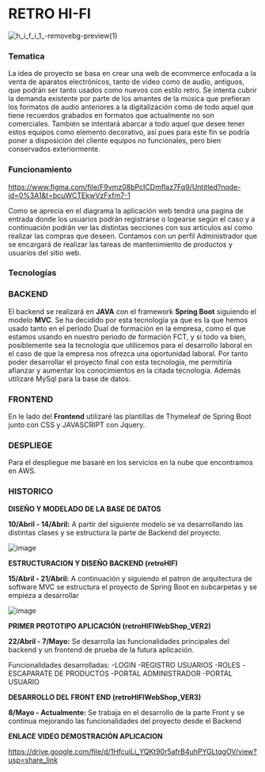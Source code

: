 # RETRO HI-FI

![h_i_f_i_1_-removebg-preview(1)](https://user-images.githubusercontent.com/91953178/230598437-c2681828-5d2c-4cfd-b455-578819fb9814.png)


### Tematica  
  La idea de proyecto se basa en crear una web de ecommerce enfocada a la venta de aparatos electrónicos, tanto de video como de audio, antiguos, que podrán ser tanto usados como nuevos con estilo retro. Se intenta cubrir la demanda existente por parte de los amantes de la música que prefieran los formatos de audio anteriores a la digitalización como de todo aquel que tiene recuerdos grabados en formatos que actualmente no son comerciales. También se intentará abarcar a todo aquel que desee tener estos equipos como elemento decorativo, así pues para este fin se podría poner a disposición del cliente equipos no funcionales, pero bien conservados exteriormente.

### Funcionamiento 

https://www.figma.com/file/F9vmz08bPcICDmfIaz7Fq9/Untitled?node-id=0%3A1&t=bcuWCTEkwVzFxfm7-1

  Como se aprecia en el diagrama la aplicación web tendrá una pagina de entrada donde los usuarios podrán registrarse o logearse según el caso y a continuación podrán ver las distintas secciones con sus artículos así como realizar las compras que deseen.
  Contamos con un perfil Administrador que se encargará de realizar las tareas de mantenimiento de productos y usuarios del sitio web.
  

### Tecnologías

### BACKEND
  El backend se realizará en **JAVA** con el framework **Spring Boot** siguiendo el modelo **MVC**. Se ha decidido por esta tecnología ya que es la que hemos usado tanto en el periodo Dual de formación en la empresa, como el que estamos usando en nuestro periodo de formación FCT, y si todo va bien, posiblemente sea la tecnología que utilicemos para el desarrollo laboral en el caso de que la empresa nos ofrezca una oportunidad laboral. 
  Por tanto poder desarrollar el proyecto final con esta tecnología, me permitiría afianzar y aumentar los conocimientos en la citada tecnología.
  Además utilizaré MySql para la base de datos.
  
### FRONTEND
  En le lado del **Frontend** utilizaré las plantillas de Thymeleaf de Spring Boot junto con CSS y JAVASCRIPT con Jquery.

### DESPLIEGE
  Para el despliegue me basaré en los servicios en la nube que encontramos en AWS.
  
  
  
### HISTORICO
**DISEÑO Y MODELADO DE LA BASE DE DATOS** 

**10/Abril - 14/Abril:** A partir del siguiente modelo se va desarrollando las distintas clases y se estructura la parte de Backend del proyecto.

![image](https://github.com/FranciscoBautistaSomo/proyectoFinal2DAW/assets/128459948/e5eead54-db77-43f1-a2b0-400756832995)

**ESTRUCTURACION Y DISEÑO BACKEND (retroHIF)**

**15/Abril - 21/Abril:** A continuación y siguiendo el patron de arquitectura de software MVC se estructura el proyecto de Spring Boot en subcarpetas y se empieza a desarrollar

![image](https://github.com/FranciscoBautistaSomo/proyectoFinal2DAW/assets/128459948/7de9475e-3067-4304-ac52-28098149bd77)

**PRIMER PROTOTIPO APLICACIÓN (retroHIFIWebShop_VER2)**

**22/Abril - 7/Mayo:** Se desarrolla las funcionalidades principales del backend y un frontend de prueba de la futura aplicación.

  Funcionalidades desarrolladas:
    -LOGIN
    -REGISTRO USUARIOS
    -ROLES
    -ESCAPARATE DE PRODUCTOS
    -PORTAL ADMINISTRADOR
    -PORTAL USUARIO
    
**DESARROLLO DEL FRONT END (retroHIFIWebShop_VER3)**

**8/Mayo - Actualmente:** Se trabaja en el desarrollo de la parte Front y se continua mejorando las funcionalidades del proyecto desde el Backend

**ENLACE VIDEO DEMOSTRACIÓN APLICACION**


https://drive.google.com/file/d/1HfcuiLi_YQKt90r5afrB4uhPYGLtqgOV/view?usp=share_link



